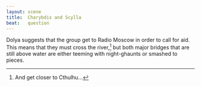 ```yaml
---
layout: scene
title:  Charybdis and Scylla
beat:   question
---
```



Dolya suggests that the group get to Radio Moscow in order to call for aid.
This means that they must cross the river,[^0]
but both major bridges that are still above water are either teeming with night-ghaunts or smashed to pieces.

[^0]: And get closer to Cthulhu...



















